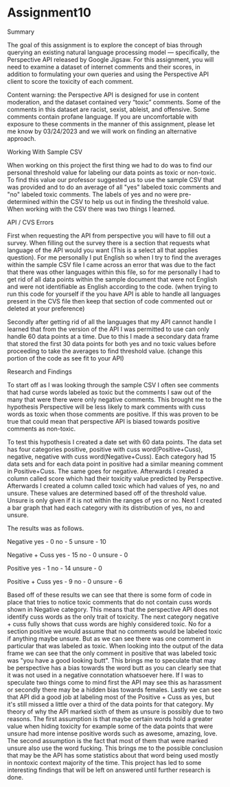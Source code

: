 # Assignment10

Summary

  The goal of this assignment is to explore the concept of bias through querying an existing natural language processing model — specifically, the Perspective API released by Google Jigsaw. For this assignment, you will need to examine a dataset of internet comments and their scores, in addition to formulating your own queries and using the Perspective API client to score the toxicity of each comment.

Content warning: the Perspective API is designed for use in content moderation, and the dataset contained very “toxic” comments. Some of the comments in this dataset are racist, sexist, ableist, and offensive. Some comments contain profane language. If you are uncomfortable with exposure to these comments in the manner of this assignment, please let me know by 03/24/2023 and we will work on finding an alternative approach.

Working With Sample CSV

  When working on this project the first thing we had to do was to find our personal threshold value for labeling our data points as toxic or non-toxic. To find this value our professor suggested us to use the sample CSV that was provided and to do an average of all "yes" labeled toxic comments and "no" labeled toxic comments. The labels of yes and no were pre-determined within the CSV to help us out in finding the threshold value. When working with the CSV there was two things I learned. 

API / CVS Errors

  First when requesting the API from perspective you will have to fill out a survey. When filling out the survey there is a section that requests what language of the API would you want (This is a select all that applies question). For me personally I put English so when I try to find the averages within the sample CSV file I came across an error that was due to the fact that there was other languages within this file, so for me personally I had to get rid of all data points within the sample document that were not English and were not identifiable as English according to the code. (when trying to run this code for yourself if the you have API is able to handle all languages present in the CVS file then keep that section of code commented out or deleted at your preference)
  
  Secondly after getting rid of all the languages that my API cannot handle I learned that from the version of the API I was permitted to use can only handle 60 data points at a time. Due to this I made a secondary data frame that stored the first 30 data points for both yes and no toxic values before proceeding to take the averages to find threshold value. (change this portion of the code as see fit to your API)

Research and Findings

  To start off as I was looking through the sample CSV I often see comments that had curse words labeled as toxic but the comments I saw out of the many that were there were only negative comments. This brought me to the hypothesis Perspective will be less likely to mark comments with cuss words as toxic when those comments are positive. If this was proven to be true that could mean that perspective API is biased towards positive comments as non-toxic.

  To test this hypothesis I created a date set with 60 data points. The data set has four categories positive, positive with cuss word(Positive+Cuss), negative, negative with cuss word(Negative+Cuss). Each category had 15 data sets and for each data point in positive had a similar meaning comment in Positive+Cuss. The same goes for negative. Afterwards I created a column called score which had their toxicity value predicted by Perspective. Afterwards I created a column called toxic which had values of yes, no and unsure. These values are determined based off of the threshold value. Unsure is only given if it is not within the ranges of yes or no. Next I created a bar graph that had each category with its distribution of yes, no and unsure.
 
The results was as follows.
  
  Negative
    yes - 0
    no - 5
    unsure - 10
    
  Negative + Cuss
    yes - 15
    no - 0
    unsure - 0
    
  Positive
    yes - 1
    no - 14
    unsure - 0
    
  Positive + Cuss
    yes - 9
    no - 0
    unsure - 6
  
  
  Based off of these results we can see that there is some form of code in place that tries to notice toxic comments that do not contain cuss words shown in Negative category. This means that the perspective API does not identify cuss words as the only trait of toxicity. The next category negative + cuss fully shows that cuss words are highly considered toxic. No for a section positive we would assume that no comments would be labeled toxic if anything maybe unsure. But as we can see there was one comment in particular that was labeled as toxic. When looking into the output of the data frame we can see that the only comment in positive that was labeled toxic was "you have a good looking butt". This brings me to speculate that may be perspective has a bias towards the word butt as you can clearly see that it was not used in a negative connotation whatsoever here. If I was to speculate two things come to mind first the API may see this as harassment or secondly there may be a hidden bias towards females. Lastly we can see that API did a good job at labeling most of the Positive + Cuss as yes, but it's still missed a little over a third of the data points for that category. My theory of why the API marked sixth of them as unsure is possibly due to two reasons. The first assumption is that maybe certain words hold a greater value when hiding toxicity for example some of the data points that were unsure had more intense positive words such as awesome, amazing, love. The second assumption is the fact that most of them that were marked unsure also use the word fucking. This brings me to the possible conclusion that may be the API has some statistics about that word being used mostly in nontoxic context majority of the time. This project has led to some interesting findings that will be left on answered until further research is done.
